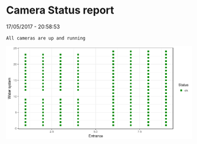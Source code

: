 Camera Status report
================
17/05/2017 - 20:58:53

    All cameras are up and running

![](camreport_files/figure-markdown_github/unnamed-chunk-2-1.png)
